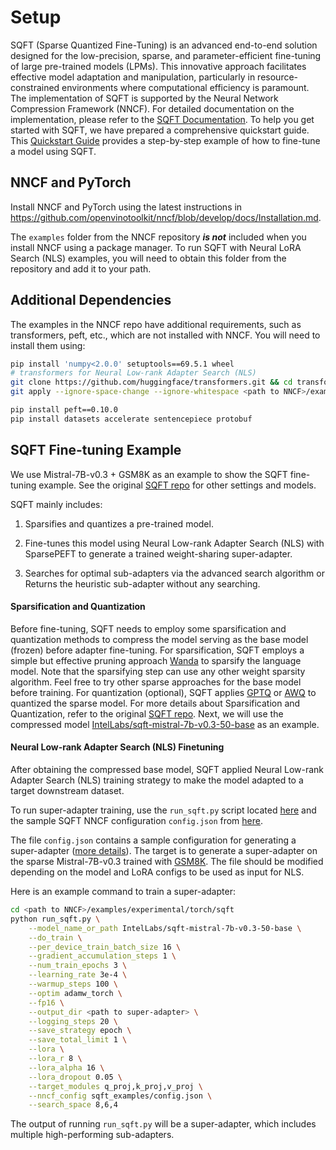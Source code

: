 # Setup

SQFT (Sparse Quantized Fine-Tuning) is an advanced end-to-end solution designed for the low-precision, sparse, and parameter-efficient fine-tuning of large pre-trained models (LPMs). 
This innovative approach facilitates effective model adaptation and manipulation, particularly in resource-constrained environments where computational efficiency is paramount.
The implementation of SQFT is supported by the Neural Network Compression Framework (NNCF). 
For detailed documentation on the implementation, please refer to the [SQFT Documentation](../../../../nncf/experimental/torch/sqft/SQFT.md).
To help you get started with SQFT, we have prepared a comprehensive quickstart guide. 
This [Quickstart Guide](./Quickstart.md) provides a step-by-step example of how to fine-tune a model using SQFT.

## NNCF and PyTorch

Install NNCF and PyTorch using the latest instructions in https://github.com/openvinotoolkit/nncf/blob/develop/docs/Installation.md.

The ```examples``` folder from the NNCF repository ***is not*** included when you install NNCF using a package manager. To run SQFT with Neural LoRA Search (NLS) examples, you will need to obtain this folder from the repository and add it to your path.

## Additional Dependencies

The examples in the NNCF repo have additional requirements, such as transformers, peft, etc., which are not installed with NNCF. You will need to install them using:

```bash
pip install 'numpy<2.0.0' setuptools==69.5.1 wheel
# transformers for Neural Low-rank Adapter Search (NLS)
git clone https://github.com/huggingface/transformers.git && cd transformers && git checkout v4.44.2
git apply --ignore-space-change --ignore-whitespace <path to NNCF>/examples/experimental/torch/sqft/transformers.patch && pip install -e .

pip install peft==0.10.0
pip install datasets accelerate sentencepiece protobuf
```

## SQFT Fine-tuning Example

We use Mistral-7B-v0.3 + GSM8K as an example to show the SQFT fine-tuning example. 
See the original [SQFT repo](https://github.com/IntelLabs/Hardware-Aware-Automated-Machine-Learning/tree/main/SQFT) for other settings and models.

SQFT mainly includes:

1. Sparsifies and quantizes a pre-trained model.

2. Fine-tunes this model using Neural Low-rank Adapter Search (NLS) with SparsePEFT to generate a trained weight-sharing super-adapter.

3. Searches for optimal sub-adapters via the advanced search algorithm or Returns the heuristic sub-adapter without any searching.

#### Sparsification and Quantization

Before fine-tuning, SQFT needs to employ some sparsification and quantization methods to compress the model serving as the base model (frozen) before adapter fine-tuning.
For sparsification, SQFT employs a simple but effective pruning approach [Wanda](https://github.com/locuslab/wanda) to sparsify the language model.
Note that the sparsifying step can use any other weight sparsity algorithm. 
Feel free to try other sparse approaches for the base model before training.
For quantization (optional), SQFT applies [GPTQ](https://arxiv.org/abs/2210.17323) or [AWQ](https://arxiv.org/abs/2306.00978) to quantized the sparse model. 
For more details about Sparsification and Quantization, refer to the original [SQFT repo](https://github.com/IntelLabs/Hardware-Aware-Automated-Machine-Learning/tree/main/SQFT).
Next, we will use the compressed model [IntelLabs/sqft-mistral-7b-v0.3-50-base](https://huggingface.co/IntelLabs/sqft-mistral-7b-v0.3-50-base) as an example.

#### Neural Low-rank Adapter Search (NLS) Finetuning

After obtaining the compressed base model, SQFT applied Neural Low-rank Adapter Search (NLS) training strategy to make the model adapted to a target downstream dataset.

To run super-adapter training, use the ```run_sqft.py``` script located [here](./run_sqft.py) and the sample SQFT NNCF configuration ```config.json``` from [here](../nls_examples/config.json).

The file ```config.json``` contains a sample configuration for generating a super-adapter ([more details](../../../../nncf/experimental/torch/sqft/SQFT.md)). 
The target is to generate a super-adapter on the sparse Mistral-7B-v0.3 trained with [GSM8K](https://huggingface.co/datasets/gsm8k). 
The file should be modified depending on the model and LoRA configs to be used as input for NLS.

Here is an example command to train a super-adapter:

```bash
cd <path to NNCF>/examples/experimental/torch/sqft
python run_sqft.py \
    --model_name_or_path IntelLabs/sqft-mistral-7b-v0.3-50-base \
    --do_train \
    --per_device_train_batch_size 16 \
    --gradient_accumulation_steps 1 \
    --num_train_epochs 3 \
    --learning_rate 3e-4 \
    --warmup_steps 100 \
    --optim adamw_torch \
    --fp16 \
    --output_dir <path to super-adapter> \
    --logging_steps 20 \
    --save_strategy epoch \
    --save_total_limit 1 \
    --lora \
    --lora_r 8 \
    --lora_alpha 16 \
    --lora_dropout 0.05 \
    --target_modules q_proj,k_proj,v_proj \
    --nncf_config sqft_examples/config.json \
    --search_space 8,6,4
```

The output of running ```run_sqft.py``` will be a super-adapter, which includes multiple high-performing sub-adapters.
